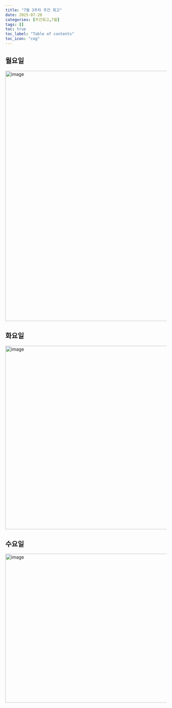 ```yaml
---
title: "7월 3주차 주간 회고"
date: 2025-07-20
categories: [주간회고,7월]
tags: []
toc: true
toc_label: "Table of contents"
toc_icon: "cog"
---
```


## 월요일
<img width="638" height="780" alt="image" src="https://github.com/user-attachments/assets/ef2e465b-3ff3-46bc-8fff-cc6991a80844" />

## 화요일
<img width="874" height="572" alt="image" src="https://github.com/user-attachments/assets/7464acf2-0f20-41b4-8212-c85ba16162e2" />

## 수요일
<img width="684" height="464" alt="image" src="https://github.com/user-attachments/assets/0de339b9-97f9-4b61-81f4-66c084f36d77" />

